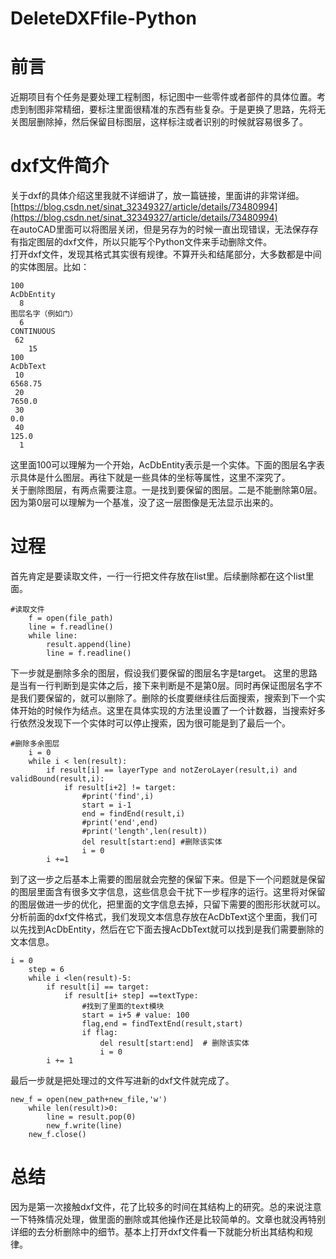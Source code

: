 # DeleteDXFfile-Python
# 前言
近期项目有个任务是要处理工程制图，标记图中一些零件或者部件的具体位置。考虑到制图非常精细，要标注里面很精准的东西有些复杂。于是更换了思路，先将无关图层删除掉，然后保留目标图层，这样标注或者识别的时候就容易很多了。  
# dxf文件简介
关于dxf的具体介绍这里我就不详细讲了，放一篇链接，里面讲的非常详细。 
[https://blog.csdn.net/sinat_32349327/article/details/73480994](https://blog.csdn.net/sinat_32349327/article/details/73480994)  
在autoCAD里面可以将图层关闭，但是另存为的时候一直出现错误，无法保存存有指定图层的dxf文件，所以只能写个Python文件来手动删除文件。  
打开dxf文件，发现其格式其实很有规律。不算开头和结尾部分，大多数都是中间的实体图层。比如：
```
100
AcDbEntity
  8
图层名字（例如门）
  6
CONTINUOUS
 62
    15
100
AcDbText
 10
6568.75
 20
7650.0
 30
0.0
 40
125.0
  1
```
这里面100可以理解为一个开始，AcDbEntity表示是一个实体。下面的图层名字表示具体是什么图层。再往下就是一些具体的坐标等属性，这里不深究了。  
关于删除图层，有两点需要注意。一是找到要保留的图层。二是不能删除第0层。因为第0层可以理解为一个基准，没了这一层图像是无法显示出来的。  
# 过程
首先肯定是要读取文件，一行一行把文件存放在list里。后续删除都在这个list里面。  
```
#读取文件
    f = open(file_path)
    line = f.readline()
    while line:
        result.append(line)
        line = f.readline()
```
下一步就是删除多余的图层，假设我们要保留的图层名字是target。
这里的思路是当有一行判断到是实体之后，接下来判断是不是第0层。同时再保证图层名字不是我们要保留的，就可以删除了。删除的长度要继续往后面搜索，搜索到下一个实体开始的时候作为结点。这里在具体实现的方法里设置了一个计数器，当搜索好多行依然没发现下一个实体时可以停止搜索，因为很可能是到了最后一个。  
```
#删除多余图层
    i = 0
    while i < len(result):
        if result[i] == layerType and notZeroLayer(result,i) and validBound(result,i):
            if result[i+2] != target:
                #print('find',i)
                start = i-1
                end = findEnd(result,i)
                #print('end',end)
                #print('length',len(result))
                del result[start:end] #删除该实体
                i = 0
        i +=1
```
到了这一步之后基本上需要的图层就会完整的保留下来。但是下一个问题就是保留的图层里面含有很多文字信息，这些信息会干扰下一步程序的运行。这里将对保留的图层做进一步的优化，把里面的文字信息去掉，只留下需要的图形形状就可以。 分析前面的dxf文件格式，我们发现文本信息存放在AcDbText这个里面，我们可以先找到AcDbEntity，然后在它下面去搜AcDbText就可以找到是我们需要删除的文本信息。 
```
i = 0
    step = 6
    while i <len(result)-5:
        if result[i] == target:
            if result[i+ step] ==textType:
                #找到了里面的text模块
                start = i+5 # value: 100
                flag,end = findTextEnd(result,start)
                if flag:
                    del result[start:end]  # 删除该实体
                    i = 0
        i += 1
```
最后一步就是把处理过的文件写进新的dxf文件就完成了。 
```
new_f = open(new_path+new_file,'w')
    while len(result)>0:
        line = result.pop(0)
        new_f.write(line)
    new_f.close()
```
# 总结
因为是第一次接触dxf文件，花了比较多的时间在其结构上的研究。总的来说注意一下特殊情况处理，做里面的删除或其他操作还是比较简单的。文章也就没再特别详细的去分析删除中的细节。基本上打开dxf文件看一下就能分析出其结构和规律。


